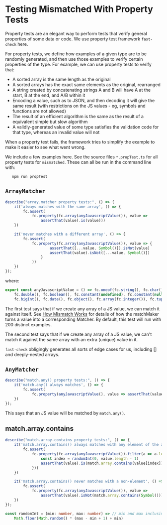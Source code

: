 # Testing Mismatched With Property Tests

Property tests are an elegant way to perform tests that verify general properties of some data or code.
We use property test framework `fast-check` here.

For property tests, we define how examples of a given type are to be randomly generated, and then use those examples to verify certain properties of the type.
For example, we can use property tests to verify that:
  * A sorted array is the same length as the original
  * A sorted arrays has the exact same elements as the original, rearranged
  * A string created by concatenating strings A and B will have A at the start, B at the end, and A/B within it
  * Encoding a value, such as to JSON, and then decoding it will give the same result (with restrictions on the JS values - eg, symbols and functions are not allowed)
  * The result of an efficient algorithm is the same as the result of a equivalent simple but slow algorithm
  * A validly-generated value of some type satisfies the validation code for that type, whereas an invalid value will not

When a property test fails, the framework tries to simplify the example to make it easier to see what went wrong.

We include a few examples here. See the source files `*.propTest.ts` for all property tests for `mismatched`.
These can all be run in the command line with:

```
   npm run propTest
```

## `ArrayMatcher`

```typescript
describe("array.matcher property tests:", () => {
    it('always matches with the same array', () => {
        fc.assert(
            fc.property(fc.array(anyJavascriptValue()), value =>
                assertThat(value).is(value)))
    })

    it('never matches with a different array', () => {
        fc.assert(
            fc.property(fc.array(anyJavascriptValue()), value => {
                    assertThat([...value, Symbol()]).isNot(value)
                    assertThat(value).isNot([...value, Symbol()])
                }
            ))
    })
});
```

where:
```typescript
export const anyJavascriptValue = () => fc.oneof(fc.string(), fc.char(), fc.string().map(s => Symbol(s)), fc.integer(), fc.float(),
    fc.double(), fc.boolean(), fc.constant(undefined), fc.constant(null), fc.constant(NaN),
    fc.bigInt(), fc.date(), fc.object(), fc.array(fc.integer()), fc.tuple(fc.integer(), fc.string()))
```

The first test says that if we create any array of a JS value, we can match it against itself.
See [How Mismatch Works](./HowItWorks.md) for details of how the matchMaker turns a value into a corresponding Matcher.
By default, this test will run with 200 distinct examples.

The second test says that if we create any array of a JS value, we can't match it against the same array with an extra (unique) value in it.

`fast-check` obligingly generates all sorts of edge cases for us, including [] and deeply-nested arrays.

## `AnyMatcher`

```typescript
describe("match.any() property tests:", () => {
    it('match.any() always matches', () => {
        fc.assert(
            fc.property(anyJavascriptValue(), value => assertThat(value).is(match.any())))
    })
});
```

This says that an JS value will be matched by `match.any()`.

## match.array.contains

```typescript
describe("match.array.contains property tests:", () => {
    it('match.array.contains() always matches with any element of the array', () => {
        fc.assert(
            fc.property(fc.array(anyJavascriptValue()).filter(a => a.length > 0), value => {
                const index = randomInt(0, value.length - 1)
                assertThat(value).is(match.array.contains(value[index]))
            }))
    })

    it('match.array.contains() never matches with a non-element', () => {
        fc.assert(
            fc.property(fc.array(anyJavascriptValue()), value =>
                assertThat(value).isNot(match.array.contains(Symbol()))))
    })
});

const randomInt = (min: number, max: number) => // min and max inclusive
    Math.floor(Math.random() * (max - min + 1) + min)
```
